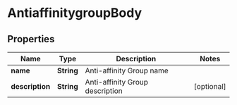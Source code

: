 # AntiaffinitygroupBody

## Properties
Name | Type | Description | Notes
------------ | ------------- | ------------- | -------------
**name** | **String** | Anti-affinity Group name | 
**description** | **String** | Anti-affinity Group description |  [optional]

